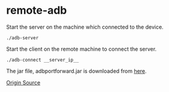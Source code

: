 # remote-adb

Start the server on the machine which connected to the device.
```
./adb-server
```

Start the client on the remote machine to connect the server.
```
./adb-connect __server_ip__
```

The jar file, adbportforward.jar is downloaded from [here](https://bitbucket.org/chabernac/adbportforward/downloads).

[Origin Source](https://bitbucket.org/chabernac/adbportforward/wiki/Home)
